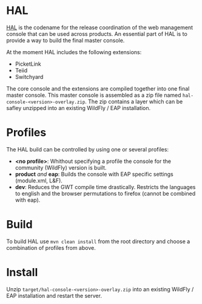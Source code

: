 # HAL
[HAL](http://en.wikipedia.org/wiki/HAL_9000) is the codename for the release coordination of the web management
console that can be used across products. An essential part of HAL is to provide a way to build the final master
console.

At the moment HAL includes the following extensions:

- PicketLink
- Teiid
- Switchyard

The core console and the extensions are compiled together into one final master console. This master console is
assembled as a zip file named `hal-console-<version>-overlay.zip`. The zip contains a layer which can be safley
unzipped into an existing WildFly / EAP installation.

# Profiles
The HAL build can be controlled by using one or several profiles:

- __&lt;no profile&gt;__: Whithout specifying a profile the console for the community (WildFly) version is built.
- __product__ *and* __eap__: Builds the console with EAP specific settings (module.xml, L&F).
- __dev__: Reduces the GWT compile time drastically. Restricts the languages to english and the browser permutations to
firefox (cannot be combined with eap).

# Build
To build HAL use `mvn clean install` from the root directory and choose a combination of profiles from above.

# Install
Unzip `target/hal-console-<version>-overlay.zip` into an existing WildFly / EAP installation and restart the server.
